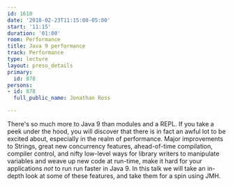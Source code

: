 ```yaml
---
id: 1610
date: '2018-02-23T11:15:00-05:00'
start: '11:15'
duration: '01:00'
room: Performance
title: Java 9 performance
track: Performance
type: lecture
layout: preso_details
primary:
  id: 878
persons:
- id: 878
  full_public_name: Jonathan Ross

---
```

There's so much more to Java 9 than modules and a REPL.  If you take a peek under the hood, you will discover that there is in fact an awful lot to be excited about, especially in the realm of performance. Major improvements to Strings, great new concurrency features, ahead-of-time compilation, compiler control, and nifty low-level ways for library writers to manipulate variables and weave up new code at run-time, make it hard for your applications <em>not</em> to run run faster in Java 9.  In this talk we will take an in-depth look at some of these features, and take them for a spin using JMH.